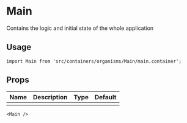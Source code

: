 # Main
Contains the logic and initial state of the whole application

## Usage

```
import Main from 'src/containers/organisms/Main/main.container';
```

## Props

| Name | Description | Type | Default |
|------|-------------|------|---------|
|  |  |  |  |

```
<Main />
```